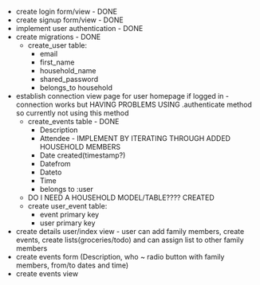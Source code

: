  - create login form/view - DONE 
 - create signup form/view - DONE
 - implement user authentication - DONE 
 - create migrations - DONE
    - create_user table: 
      - email
      - first_name
      - household_name
      - shared_password 
      - belongs_to household
 - establish connection view page for user homepage if logged in - connection works but HAVING PROBLEMS USING .authenticate method so currently not using this method
    - create_events table - DONE
      - Description 
      - Attendee - IMPLEMENT BY ITERATING THROUGH ADDED HOUSEHOLD MEMBERS 
      - Date created(timestamp?)
      - Datefrom 
      - Dateto
      - Time 
      - belongs to :user 
    - DO I NEED A HOUSEHOLD MODEL/TABLE???? CREATED
    - create user_event table: 
      - event primary key 
      - user primary key 
 - create details user/index view - user can add family members, create events, create lists(groceries/todo) and can assign list to other family members
 - create events form (Description, who ~ radio button with family members, from/to dates and time)
 - create events view 